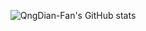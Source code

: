 <p  align="center">
<img src="https://github-readme-stats.vercel.app/api?username=QingDian-Fan&show_icons=true&theme=transparent" alt="QngDian-Fan's GitHub stats" style="zoom:100%;" />
</p>




